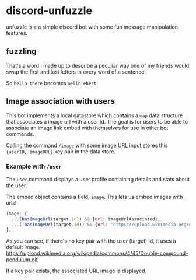 # discord-unfuzzle

unfuzzle is a a simple discord bot with some fun message manipulation features.

## fuzzling
That's a word I made up to describe a peculiar way one of my friends would swap the first and last letters in every word of a sentence.

So `hello there` becomes `oellh ehert`.

## Image association with users
This bot implements a local datastore which contains a `map` data structure that associates a image url with a user id. The goal is for users to be able to associate an image link embed with themselves for use in other bot commands.

Calling the command `/image` with some image URL input stores this `{userID, imageURL}` key pair in the data store.

### Example with `/user`
The `user` command displays a user profile containing details and stats about the user. 

The embed object contains a field, `image`. This lets us embed images with urls!

```js
image: {
  ...(hasImageUrl(target.id)) && {url: imageUrlAssociated},
  ...(!hasImageUrl(target.id)) && {url: 'https://upload.wikimedia.org/wikipedia/commons/4/45/Double-compound-pendulum.gif'},
},
```
As you can see, if there's no key pair with the user (target) id, it uses a default image:
https://upload.wikimedia.org/wikipedia/commons/4/45/Double-compound-pendulum.gif

If a key pair exists, the associated URL image is displayed.
